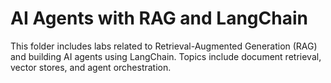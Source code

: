# AI Agents with RAG and LangChain

This folder includes labs related to Retrieval-Augmented Generation (RAG) and building AI agents using LangChain. Topics include document retrieval, vector stores, and agent orchestration.
